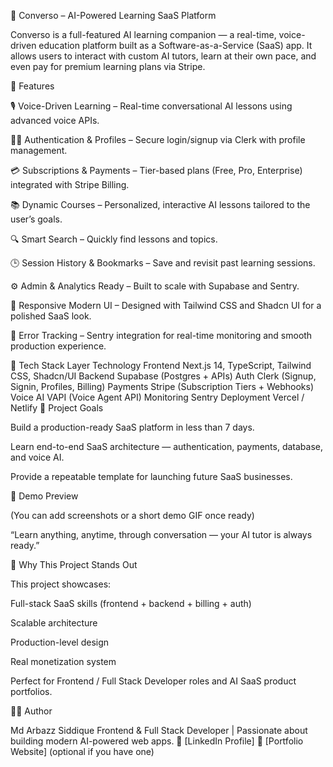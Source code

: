 🧠 Converso – AI-Powered Learning SaaS Platform

Converso is a full-featured AI learning companion — a real-time, voice-driven education platform built as a Software-as-a-Service (SaaS) app.
It allows users to interact with custom AI tutors, learn at their own pace, and even pay for premium learning plans via Stripe.

🌟 Features

🎙️ Voice-Driven Learning – Real-time conversational AI lessons using advanced voice APIs.

🧑‍💻 Authentication & Profiles – Secure login/signup via Clerk with profile management.

💳 Subscriptions & Payments – Tier-based plans (Free, Pro, Enterprise) integrated with Stripe Billing.

📚 Dynamic Courses – Personalized, interactive AI lessons tailored to the user’s goals.

🔍 Smart Search – Quickly find lessons and topics.

🕒 Session History & Bookmarks – Save and revisit past learning sessions.

⚙️ Admin & Analytics Ready – Built to scale with Supabase and Sentry.

💬 Responsive Modern UI – Designed with Tailwind CSS and Shadcn UI for a polished SaaS look.

🧾 Error Tracking – Sentry integration for real-time monitoring and smooth production experience.

🧰 Tech Stack
Layer	Technology
Frontend	Next.js 14, TypeScript, Tailwind CSS, Shadcn/UI
Backend	Supabase (Postgres + APIs)
Auth	Clerk (Signup, Signin, Profiles, Billing)
Payments	Stripe (Subscription Tiers + Webhooks)
Voice AI	VAPI (Voice Agent API)
Monitoring	Sentry
Deployment	Vercel / Netlify
🚀 Project Goals

Build a production-ready SaaS platform in less than 7 days.

Learn end-to-end SaaS architecture — authentication, payments, database, and voice AI.

Provide a repeatable template for launching future SaaS businesses.

📸 Demo Preview

(You can add screenshots or a short demo GIF once ready)

“Learn anything, anytime, through conversation — your AI tutor is always ready.”

💼 Why This Project Stands Out

This project showcases:

Full-stack SaaS skills (frontend + backend + billing + auth)

Scalable architecture

Production-level design

Real monetization system

Perfect for Frontend / Full Stack Developer roles and AI SaaS product portfolios.

🧑‍💻 Author

Md Arbazz Siddique
Frontend & Full Stack Developer | Passionate about building modern AI-powered web apps.
🔗 [LinkedIn Profile]
🔗 [Portfolio Website] (optional if you have one)
